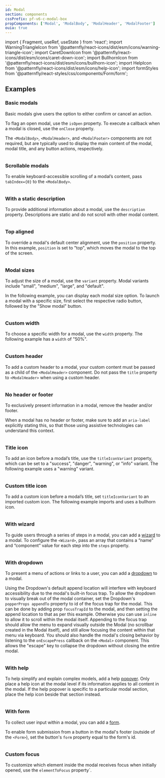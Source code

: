 ```yaml
---
id: Modal
section: components
cssPrefix: pf-v6-c-modal-box
propComponents: ['Modal', 'ModalBody', 'ModalHeader', 'ModalFooter']
ouia: true
---
```


import { Fragment, useRef, useState } from 'react';
import WarningTriangleIcon from '@patternfly/react-icons/dist/esm/icons/warning-triangle-icon';
import CaretDownIcon from '@patternfly/react-icons/dist/esm/icons/caret-down-icon';
import BullhornIcon from '@patternfly/react-icons/dist/esm/icons/bullhorn-icon';
import HelpIcon from '@patternfly/react-icons/dist/esm/icons/help-icon';
import formStyles from '@patternfly/react-styles/css/components/Form/form';

## Examples

### Basic modals

Basic modals give users the option to either confirm or cancel an action.

To flag an open modal, use the `isOpen` property. To execute a callback when a modal is closed, use the `onClose` property.

The `<ModalBody>`, `<ModalHeader>`, and `<ModalFooter>` components are not required, but are typically used to display the main content of the modal, modal title, and any button actions, respectively.

```ts file="./ModalBasic.tsx"

```

### Scrollable modals

To enable keyboard-accessible scrolling of a modal’s content, pass `tabIndex={0}` to the `<ModalBody>`.

```ts file="ModalWithOverflowingContent.tsx"

```

### With a static description

To provide additional information about a modal, use the `description` property. Descriptions are static and do not scroll with other modal content.

```ts file="./ModalWithDescription.tsx"

```

### Top aligned

To override a modal's default center alignment, use the `position` property. In this example, `position` is set to "top", which moves the modal to the top of the screen.

```ts file="./ModalTopAligned.tsx"

```

### Modal sizes

To adjust the size of a modal, use the `variant` property. Modal variants include "small", "medium", "large", and "default".

In the following example, you can display each modal size option. To launch a modal with a specific size, first select the respective radio button, followed by the "Show modal" button.

```ts file="./ModalSize.tsx"

```

### Custom width

To choose a specific width for a modal, use the `width` property. The following example has a `width` of "50%".

```ts file="./ModalCustomWidth.tsx"

```

### Custom header

To add a custom header to a modal, your custom content must be passed as a child of the `<ModalHeader>` component. Do not pass the `title` property to `<ModalHeader>` when using a custom header.

```ts file="./ModalCustomHeader.tsx"

```

### No header or footer

To exclusively present information in a modal, remove the header and/or footer.

When a modal has no header or footer, make sure to add an `aria-label` explicitly stating this, so that those using assistive technologies can understand this context.

```ts file="./ModalNoHeaderFooter.tsx"

```

### Title icon

To add an icon before a modal’s title, use the `titleIconVariant` property, which can be set to a "success", "danger", "warning", or "info" variant. The following example uses a "warning" variant.

```ts file="./ModalTitleIcon.tsx"

```

### Custom title icon

To add a custom icon before a modal’s title, set `titleIconVariant` to an imported custom icon. The following example imports and uses a bullhorn icon.

```ts file="./ModalCustomTitleIcon.tsx"

```

### With wizard

To guide users through a series of steps in a modal, you can add a [wizard](/components/wizard) to a modal. To configure the `<Wizard>`, pass an array that contains a “name” and “component” value for each step into the `steps` property.

```ts file="./ModalWithWizard.tsx"

```

### With dropdown

To present a menu of actions or links to a user, you can add a [dropdown](/components/menus/dropdown) to a modal.

Using the Dropdown's default append location will interfere with keyboard accessibility due to the modal's
built-in focus trap. To allow the dropdown to visually break out of the modal container, set the Dropdown's
`popperProps appendTo` property to id of the focus trap for the modal. This can be done by adding prop
`focusTrapId` to the modal, and then setting the append location to that as per this example. Otherwise you
can use `inline` to allow it to scroll within the modal itself. Appending to the focus trap should allow the
menu to expand visually outside the Modal (no scrollbar created in the Modal itself), and still allow
focusing the content within that menu via keyboard. You should also handle the modal's closing behavior by
listening to the
`onEscapePress` callback on the `<Modal>` component. This allows the "escape" key to collapse the
dropdown without closing the entire modal.

```ts file="./ModalWithDropdown.tsx"

```

### With help

To help simplify and explain complex models, add a help [popover](/components/popover). Only place a help icon at the modal level if its information applies to all content in the modal. If the help popover is specific to a particular modal section, place the help icon beside that section instead.

```ts file="./ModalWithHelp.tsx"

```

### With form

To collect user input within a modal, you can add a [form](/components/forms/form).

To enable form submission from a button in the modal's footer (outside of the `<Form>`), set the button's `form` property equal to the form's id.

```ts file="ModalWithForm.tsx"

```

### Custom focus

To customize which element inside the modal receives focus when initially opened, use the `elementToFocus` property`.

```ts file="./ModalCustomFocus.tsx"

```
